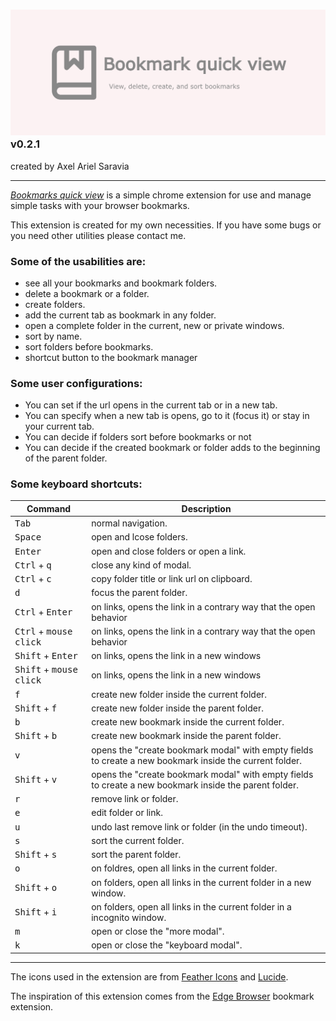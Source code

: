 ### ![Bookmarks Quick View](./media/promotion/marquee.png) v0.2.1
created by Axel Ariel Saravia

---

[*Bookmarks quick view*](https://chromewebstore.google.com/detail/bookmarks-quick-view/oboploabbffifnkmiipmbpoaihabhjpm)
is a simple chrome extension for use and manage simple tasks with your browser bookmarks.

This extension is created for my own necessities. If you have some bugs or you need other utilities please contact me.


### Some of the usabilities are:
- see all your bookmarks and bookmark folders.
- delete a bookmark or a folder.
- create folders.
- add the current tab as bookmark in any folder.
- open a complete folder in the current, new or private windows.
- sort by name.
- sort folders before bookmarks.
- shortcut button to the bookmark manager

### Some user configurations:
- You can set if the url opens in the current tab or in a new tab.
- You can specify when a new tab is opens, go to it (focus it) or stay in your current tab.
- You can decide if folders sort before bookmarks or not
- You can decide if the created bookmark or folder adds to the beginning of the parent folder.

### Some keyboard shortcuts:

| Command | Description |
| --- | ---|
| <kbd>Tab</kbd> | normal navigation. |
| <kbd>Space</kbd> | open and lcose folders. |
| <kbd>Enter</kbd> | open and close folders or open a link. |
| <kbd>Ctrl</kbd> + <kbd>q</kbd> | close any kind of modal. |
| <kbd>Ctrl</kbd> + <kbd>c</kbd> | copy folder title or link url on clipboard. |
| <kbd>d</kbd> | focus the parent folder. |
| <kbd>Ctrl</kbd> + <kbd>Enter</kbd> | on links, opens the link in a contrary way that the open behavior |
| <kbd>Ctrl</kbd> + <kbd>mouse click</kbd> | on links, opens the link in a contrary way that the open behavior |
| <kbd>Shift</kbd> + <kbd>Enter</kbd> | on links, opens the link in a new windows |
| <kbd>Shift</kbd> + <kbd>mouse click</kbd> | on links, opens the link in a new windows |
| <kbd>f</kbd> | create new folder inside the current folder. |
| <kbd>Shift</kbd> + <kbd>f</kbd> | create new folder inside the parent folder. |
| <kbd>b</kbd> | create new bookmark inside the current folder. |
| <kbd>Shift</kbd> + <kbd>b</kbd> | create new bookmark inside the parent folder. |
| <kbd>v</kbd> | opens the "create bookmark modal" with empty fields to create a new bookmark inside the current folder. |
| <kbd>Shift</kbd> + <kbd>v</kbd> | opens the "create bookmark modal" with empty fields to create a new bookmark inside the parent folder. |
| <kbd>r</kbd> | remove link or folder. |
| <kbd>e</kbd> | edit folder or link. |
| <kbd>u</kbd> | undo last remove link or folder (in the undo timeout). |
| <kbd>s</kbd> | sort the current folder. |
| <kbd>Shift</kbd> + <kbd>s</kbd> | sort the parent folder. |
| <kbd>o</kbd> | on foldres, open all links in the current folder. |
| <kbd>Shift</kbd> + <kbd>o</kbd> | on folders, open all links in the current folder in a new window. |
| <kbd>Shift</kbd> + <kbd>i</kbd> | on folders, open all links in the current folder in a incognito window. |
| <kbd>m</kbd> | open or close the "more modal". |
| <kbd>k</kbd> | open or close the "keyboard modal". |
---

The icons used in the extension are from
[Feather Icons](https://feathericons.com/) and
[Lucide](https://lucide.dev/).

The inspiration of this extension comes from the [Edge Browser](https://www.microsoft.com/en-us/edge) bookmark extension.
